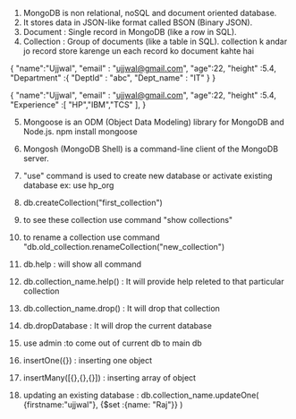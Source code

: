 1. MongoDB is non relational, noSQL and document oriented database.
2. It stores data in JSON-like format called BSON (Binary JSON).
3. Document :	Single record in MongoDB (like a row in SQL).
4. Collection :	Group of documents (like a table in SQL).
collection k andar jo record store karenge un each record ko document kahte hai

{
    "name":"Ujjwal",
    "email" : "ujjwal@gmail.com",
    "age":22,
    "height" :5.4,
    "Department" :{
        "DeptId" : "abc",
        "Dept_name" : "IT"
    }
}

{
    "name":"Ujjwal",
    "email" : "ujjwal@gmail.com",
    "age":22,
    "height" :5.4,
    "Experience" :[
        "HP","IBM","TCS"
    ],
}

5. Mongoose is an ODM (Object Data Modeling) library for MongoDB and Node.js.
    npm install mongoose

6. Mongosh (MongoDB Shell) is a command-line client of the MongoDB server.
7. "use" command is used to create new database or activate existing database
ex: use hp_org
8. db.createCollection("first_collection")
9. to see these collection use command "show collections"
10. to rename a collection use command "db.old_collection.renameCollection("new_collection")
11. db.help : will show all command
12. db.collection_name.help()  : It will provide help releted to that particular collection
13. db.collection_name.drop()  : It will drop that collection
14. db.dropDatabase  : It will drop the current database
15. use admin  :to come out of current db to main db 

16. insertOne({})   : inserting one object
17. insertMany([{},{},{}]) : inserting array of object
18. updating an existing database :
db.collection_name.updateOne(
    {firstname:"ujjwal"},
    {$set :{name: "Raj"}}
   )